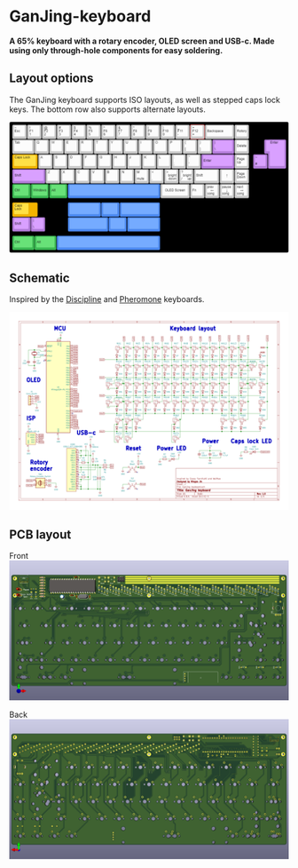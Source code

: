 # GanJing-keyboard
**A 65% keyboard with a rotary encoder, OLED screen and USB-c. Made using only through-hole components for easy soldering.**

## Layout options
The GanJing keyboard supports ISO layouts, as well as stepped caps lock keys. The bottom row also supports alternate layouts.

![GanJing-keyboard](./Images/GanJing_keyboard_layouts.png)
## Schematic
Inspired by the [Discipline](https://github.com/coseyfannitutti/discipline) and [Pheromone](https://github.com/luantty2/pheromone_keyboard) keyboards.

![](./Images/GanJing_keyboard_schematic.png)
## PCB layout
Front
![](./Images/GanJing_keyboard_PCB_front.png)

Back
![](./Images/GanJing_keyboard_PCB_back.png)
